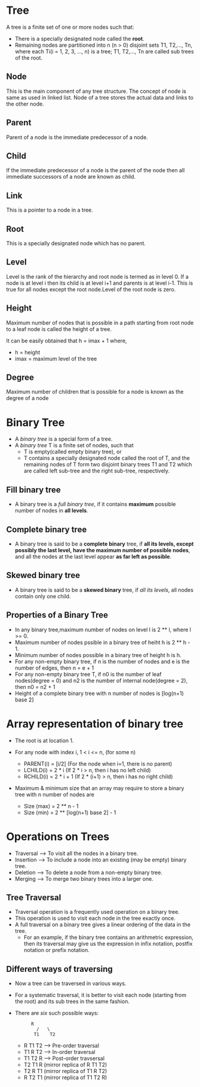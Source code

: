 # Tree

A tree is a finite set of one or more nodes such that:

* There is a specially designated node called the **root**.
* Remaining nodes are partitioned into n (n > 0) disjoint sets T1, T2,..., Tn, where 
each Ti(i = 1, 2, 3, ..., n) is a tree; T1, T2,..., Tn are called sub trees of the root.

## Node

This is the main component of any tree structure. The concept of node is same as used
in linked list. Node of a tree stores the actual data and links to the other node.

## Parent

Parent of a node is the immediate predecessor of a node. 

## Child

If the immediate predecessor of a node is the parent of the node then all immediate
successors of a node are known as child.

## Link

This is a pointer to a node in a tree. 

## Root

This is a specially designated node which has no parent.

## Level

Level is the rank of the hierarchy and root node is termed as in level 0. If a node is
at level i then its child is at level i+1 and parents is at level i-1. This is true
for all nodes except the root node.Level of the root node is zero.

## Height

Maximum number of nodes that is possible in a path starting from root node to a leaf
node is called the height of a tree. 

It can be easily obtained that h = imax + 1
where,
* h = height
* imax = maximum level of the tree            

## Degree

Maximum number of children that is possible for a node is known as the degree of a node

# Binary Tree

* A *binary tree* is a special form of a tree.
* A *binary tree* T is a finite set of nodes, such that 
	* T is empty(called empty binary tree), or
	* T contains a specially designated node called the root of T, and the remaining nodes
of T form two disjoint binary trees T1 and T2 which are called left sub-tree and the right sub-tree, respectively.

## Fill binary tree

* A binary tree is a *full binary tree*, if it contains **maximum** possible number of nodes in **all levels**.

## Complete binary tree

* A binary tree is said to be a **complete binary** tree, if **all its levels, except
possibly the last level, have the maximum number of possible nodes**, and all the nodes at the last level appear **as far
left as possible**.

## Skewed binary tree
* A binary tree is said to be a **skewed binary** tree, if *all its levels*, all nodes contain only one child.

## Properties of a Binary Tree
* In any binary tree,maximum number of nodes on level l is 2 ** l, where l >= 0.
* Maximum number of nodes pssible in a binary tree of heiht h is 2 ** h - 1.
* Minimum number of nodes possible in a binary tree of height h is h.
* For any non-empty binary tree, if n is the number of nodes and e is the number of edges, then n = e + 1
* For any non-empty binary tree T, if n0 is the number of leaf nodes(degree = 0) and n2 is the number 
of internal node(degree = 2), then n0 = n2 + 1
* Height of a complete binary tree with n number of nodes is [log(n+1) base 2]


# Array representation of binary tree
* The root is at location 1.
* For any node with index i, 1 < i <= n, (for some n)
	* PARENT(i) = [i/2] (For the node when i=1, there is no parent)
	* LCHILD(i) = 2 * i (If 2 * i > n, then i has no left child)
	* RCHILD(i) = 2 * i + 1 (If 2 * (i+1) > n, then i has no right child)

* Maximum & minimum size that an array may require to store a binary tree with n number of nodes are
	* Size (max) = 2 ** n - 1
	* Size (min) = 2 ** [log(n+1) base 2] - 1

# Operations on Trees

* Traversal --> To visit all the nodes in a binary tree.
* Insertion --> To include a node into an existing (may be empty) binary tree.
* Deletion  --> To delete a node from a non-empty binary tree.
* Merging   --> To merge two binary trees into a larger one.

## Tree Traversal

* Traversal operation is a frequently used operation on a binary tree.
* This operation is used to visit each node in the tree exactly once.
* A full traversal on a binary tree gives a linear ordering of the data in the tree.
	* For an example, if the binary tree contains an arithmetric expression, then its traversal may
give us the expression in infix notation, postfix notation or prefix notation.

## Different ways of traversing
* Now a tree can be traversed in various ways.
* For a systematic traversal, it is better to visit each node (starting from the root) and its sub trees in the same fashion.
* There are *six* such possible ways:

			R
		      /   \
		     T1    T2

	* R T1 T2 --> Pre-order traversal
	* T1 R T2 --> In-order traversal
	* T1 T2 R --> Post-order travsersal
	* T2 T1 R (mirror replica of R T1 T2)
	* T2 R T1 (mirror replica of T1 R T2)
	* R T2 T1 (mirror replica of T1 T2 R)

